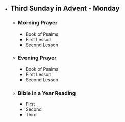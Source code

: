 - ## Third Sunday in Advent - Monday
	- ### Morning Prayer
		- Book of Psalms
		- First Lesson
		- Second Lesson
	- ### Evening Prayer
		- Book of Psalms
		- First Lesson
		- Second Lesson
	- ### Bible in a Year Reading
		- First
		- Second
		- Third